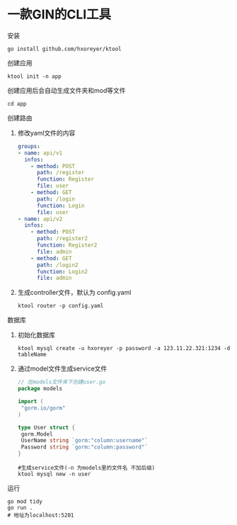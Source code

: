 # 一款GIN的CLI工具

安装

```shell
go install github.com/hxoreyer/ktool
```

创建应用

```shell
ktool init -n app
```

创建应用后会自动生成文件夹和mod等文件

```shell
cd app
```

创建路由

1. 修改yaml文件的内容

   ```yaml
   groups:
   - name: api/v1
     infos: 
       - method: POST
         path: /register
         function: Register
         file: user
       - method: GET
         path: /login
         function: Login
         file: user
   - name: api/v2
     infos: 
       - method: POST
         path: /register2
         function: Register2
         file: admin
       - method: GET
         path: /login2
         function: Login2
         file: admin
   ```

2. 生成controller文件，默认为 config.yaml

   ```shell
   ktool router -p config.yaml
   ```

数据库

1. 初始化数据库

   ```shell
   ktool mysql create -u hxoreyer -p password -a 123.11.22.321:1234 -d tableName
   ```

2. 通过model文件生成service文件

   ```go
   // 在models文件夹下创建user.go
   package models
   
   import (
   	"gorm.io/gorm"
   )
   
   type User struct {
   	gorm.Model
   	UserName string `gorm:"column:username"`
   	Password string `gorm:"column:password"`
   }
   ```

   ```shell
   #生成service文件(-n 为models里的文件名 不加后缀)
   ktool mysql new -n user
   ```

运行

```shell
go mod tidy
go run .
# 地址为localhost:5201
```

